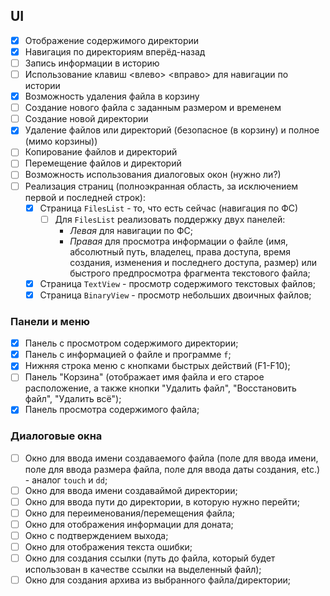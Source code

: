 ## UI

- [x] Отображение содержимого директории
- [x] Навигация по директориям вперёд-назад
- [ ] Запись информации в историю
- [ ] Использование клавиш <влево> <вправо> для навигации по истории
- [X] Возможность удаления файла в корзину
- [ ] Создание нового файла с заданным размером и временем
- [ ] Создание новой директории
- [X] Удаление файлов или директорий (безопасное (в корзину) и полное (мимо корзины))
- [ ] Копирование файлов и директорий
- [ ] Перемещение файлов и директорий
- [ ] Возможность использования диалоговых окон (нужно ли?)
- [ ] Реализация страниц (полноэкранная область, за исключением первой и последней строк):
  - [X] Страница `FilesList` - то, что есть сейчас (навигация по ФС)
    - [ ] Для `FilesList` реализовать поддержку двух панелей:
      - *Левая* для навигации по ФС;
      - *Правая* для просмотра информации о файле (имя, абсолютный путь, владелец, права доступа, время создания, изменения и последнего доступа, размер) или быстрого предпросмотра фрагмента текстового файла;
  - [X] Страница `TextView` - просмотр содержимого текстовых файлов;
  - [X] Страница `BinaryView` - просмотр небольших двоичных файлов;

### Панели и меню

- [X] Панель с просмотром содержимого директории;
- [X] Панель с информацией о файле и программе `f`;
- [X] Нижняя строка меню с кнопками быстрых действий (F1-F10);
- [ ] Панель "Корзина" (отображает имя файла и его старое расположение, а также кнопки "Удалить файл", "Восстановить файл", "Удалить всё");
- [X] Панель просмотра содержимого файла;

### Диалоговые окна

- [ ] Окно для ввода имени создаваемого файла (поле для ввода имени, поле для ввода размера файла, поле для ввода даты создания, etc.) - аналог `touch` и `dd`;
- [ ] Окно для ввода имени создаваймой директории;
- [ ] Окно для ввода пути до директории, в которую нужно перейти;
- [ ] Окно для переименования/перемещения файла;
- [ ] Окно для отображения информации для доната;
- [ ] Окно с подтверждением выхода;
- [ ] Окно для отображения текста ошибки;
- [ ] Окно для создания ссылки (путь до файла, который будет использован в качестве ссылки на выделенный файл);
- [ ] Окно для создания архива из выбранного файла/директории;
